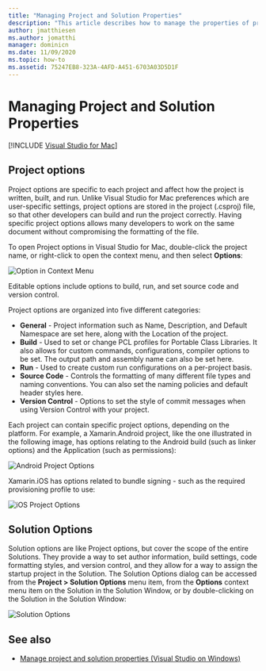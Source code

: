 ```yaml
---
title: "Managing Project and Solution Properties"
description: "This article describes how to manage the properties of projects and solutions in Visual Studio for Mac"
author: jmatthiesen
ms.author: jomatthi
manager: dominicn
ms.date: 11/09/2020
ms.topic: how-to
ms.assetid: 75247EB8-323A-4AFD-A451-6703A03D5D1F
---
```

# Managing Project and Solution Properties

 [!INCLUDE [Visual Studio for Mac](~/includes/applies-to-version/vs-mac-only.md)]

## Project options

Project options are specific to each project and affect how the project is written, built, and run. Unlike Visual Studio for Mac preferences which are user-specific settings, project options are stored in the project (.csproj) file, so that other developers can build and run the project correctly. Having specific project options allows many developers to work on the same document without compromising the formatting of the file.

To open Project options in Visual Studio for Mac, double-click the project name, or right-click to open the context menu, and then select **Options**:

![Option in Context Menu](media/projects-and-solutions-image2.png)

Editable options include options to build, run, and set source code and version control.

Project options are organized into five different categories:

* **General** - Project information such as Name, Description, and Default Namespace are set here, along with the Location of the project.
* **Build** - Used to set or change PCL profiles for Portable Class Libraries. It also allows for custom commands, configurations, compiler options to be set. The output path and assembly name can also be set here.
* **Run** - Used to create custom run configurations on a per-project basis.
* **Source Code** - Controls the formatting of many different file types and naming conventions. You can also set the naming policies and default header styles here.
* **Version Control** - Options to set the style of commit messages when using Version Control with your project.

Each project can contain specific project options, depending on the platform. For example, a Xamarin.Android project, like the one illustrated in the following image, has options relating to the Android build (such as linker options) and the Application (such as permissions):

![Android Project Options](media/projects-and-solutions-image5.png)

Xamarin.iOS has options related to bundle signing - such as the required provisioning profile to use:

![iOS Project Options](media/projects-and-solutions-image6.png)

## Solution Options

Solution options are like Project options, but cover the scope of the entire Solutions. They provide a way to set author information, build settings, code formatting styles, and version control, and they allow for a way to assign the startup project in the Solution.  The Solution Options dialog can be accessed from the **Project > Solution Options** menu item, from the **Options** context menu item on the Solution in the Solution Window, or by double-clicking on the Solution in the Solution Window:

![Solution Options](media/projects-and-solutions-image7.png)

## See also

* [Manage project and solution properties (Visual Studio on Windows)](/visualstudio/ide/managing-project-and-solution-properties)